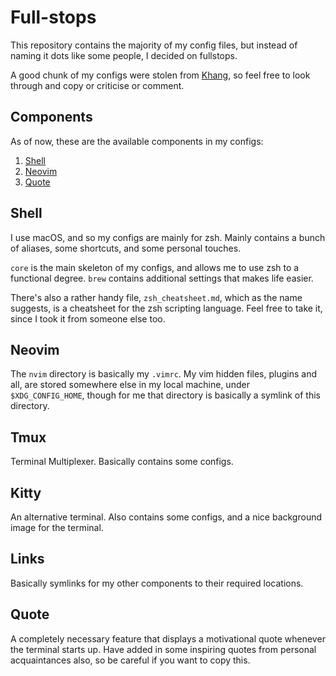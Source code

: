 # Full-stops

This repository contains the majority of my config files, but instead of naming it dots like some people, I decided on fullstops.

A good chunk of my configs were stolen from [Khang](https://github.com/nguyenvukhang), so feel free to look through and copy or criticise or comment.

## Components

As of now, these are the available components in my configs:

1. [Shell](#shell)
2. [Neovim](#neovim)
3. [Quote](#quote)

## Shell

I use macOS, and so my configs are mainly for zsh. Mainly contains a bunch of aliases, some shortcuts, and some personal touches.

`core` is the main skeleton of my configs, and allows me to use zsh to a functional degree. `brew` contains additional settings that makes life easier.

There's also a rather handy file, `zsh_cheatsheet.md`, which as the name suggests, is a cheatsheet for the zsh scripting language. Feel free to take it, since I took it from someone else too.

## Neovim

The `nvim` directory is basically my `.vimrc`. My vim hidden files, plugins and all, are stored somewhere else in my local machine, under `$XDG_CONFIG_HOME`, though for me that directory is basically a symlink of this directory.

## Tmux

Terminal Multiplexer. Basically contains some configs.

## Kitty

An alternative terminal. Also contains some configs, and a nice background image for the terminal.

## Links

Basically symlinks for my other components to their required locations.

## Quote

A completely necessary feature that displays a motivational quote whenever the terminal starts up. Have added in some inspiring quotes from personal acquaintances also, so be careful if you want to copy this.
